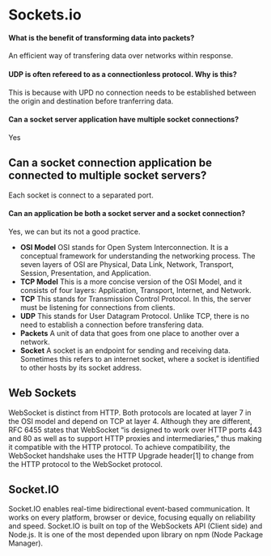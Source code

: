 # Sockets.io
#### What is the benefit of transforming data into packets?
An efficient way of transfering data over networks within response.

#### UDP is often refereed to as a connectionless protocol. Why is this?
This is because with UPD no connection needs to be established between the origin and destination before tranferring data.

#### Can a socket server application have multiple socket connections?
Yes

## Can a socket connection application be connected to multiple socket servers?
Each socket is connect to a separated port.

#### Can an application be both a socket server and a socket connection?
Yes, we can but its not a good practice. 


- **OSI Model**	OSI stands for Open System Interconnection. It is a conceptual framework for understanding the networking process. The seven layers of OSI are Physical, Data Link, Network, Transport, Session, Presentation, and Application.
- **TCP Model**	This is a more concise version of the OSI Model, and it consists of four layers: Application, Transport, Internet, and Network.
- **TCP**	This stands for Transmission Control Protocol. In this, the server must be listening for connections from clients.
- **UDP**	This stands for User Datagram Protocol. Unlike TCP, there is no need to establish a connection before transfering data.
- **Packets**	A unit of data that goes from one place to another over a network.
- **Socket**	A socket is an endpoint for sending and receiving data. Sometimes this refers to an internet socket, where a socket is identified to other hosts by its socket address.


## Web Sockets
WebSocket is distinct from HTTP. Both protocols are located at layer 7 in the OSI model and depend on TCP at layer 4. Although they are different, RFC 6455 states that WebSocket “is designed to work over HTTP ports 443 and 80 as well as to support HTTP proxies and intermediaries,” thus making it compatible with the HTTP protocol. To achieve compatibility, the WebSocket handshake uses the HTTP Upgrade header[1] to change from the HTTP protocol to the WebSocket protocol.

## Socket.IO
Socket.IO enables real-time bidirectional event-based communication. It works on every platform, browser or device, focusing equally on reliability and speed. Socket.IO is built on top of the WebSockets API (Client side) and Node.js. It is one of the most depended upon library on npm (Node Package Manager).